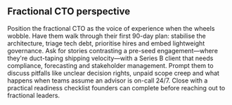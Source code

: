 ## Fractional CTO perspective

Position the fractional CTO as the voice of experience when the wheels wobble. Have them walk through their first 90-day plan: stabilise the architecture, triage tech debt, prioritise hires and embed lightweight governance. Ask for stories contrasting a pre-seed engagement—where they're duct-taping shipping velocity—with a Series B client that needs compliance, forecasting and stakeholder management. Prompt them to discuss pitfalls like unclear decision rights, unpaid scope creep and what happens when teams assume an advisor is on-call 24/7. Close with a practical readiness checklist founders can complete before reaching out to fractional leaders.
